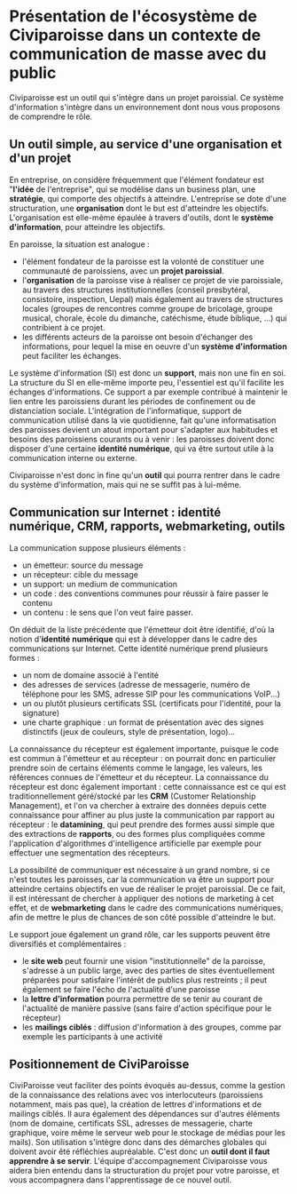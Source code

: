 # Présentation de l'écosystème de Civiparoisse dans un contexte de communication de masse avec du public

Civiparoisse est un outil qui s'intègre dans un projet paroissial. Ce système d'information s'intègre dans un  environnement dont nous vous proposons de comprendre le rôle.

## Un outil simple, au service d'une organisation et d'un projet
En entreprise, on considère fréquemment que l'élément fondateur est "**l'idée** de l'entreprise", qui se modélise dans un business plan, une **stratégie**, qui comporte des objectifs à atteindre. L'entreprise se dote d'une structuration, une **organisation** dont le but est d'atteindre les objectifs. L'organisation est elle-même épaulée à travers d'outils, dont le **système d'information**, pour atteindre les objectifs.

En paroisse, la situation est analogue :
* l'élément fondateur de la paroisse est la volonté de constituer une communauté de paroissiens, avec un **projet paroissial**.
* l'**organisation** de la paroisse vise à réaliser ce projet de vie paroissiale, au travers des structures institutionnelles (conseil presbytéral, consistoire, inspection, Uepal) mais également au travers de structures locales (groupes de rencontres comme groupe de bricolage, groupe musical, chorale, école du dimanche, catéchisme, étude biblique, ...) qui contribient à ce projet.
* les différents acteurs de la paroisse ont besoin d'échanger des informations, pour lequel la mise en oeuvre d'un **système d'information** peut faciliter les échanges.

Le système d'information (SI) est donc un **support**, mais non une fin en soi. La structure du SI en elle-même importe peu, l'essentiel est qu'il facilite les échanges d'informations. Ce support a par exemple contribué à maintenir le lien entre les paroissiens durant les périodes de confinement ou de distanciation sociale. L'intégration de l'informatique, support de communication utilisé dans la vie quotidienne, fait qu'une informatisation des paroisses devient un atout important pour s'adapter aux habitudes et besoins des paroissiens courants ou à venir : les paroisses doivent donc disposer d'une certaine **identité numérique**, qui va être surtout utile à la communication interne ou externe.

Civiparoisse n'est donc in fine qu'un **outil** qui pourra rentrer dans le cadre du système d'information, mais qui ne se suffit pas à lui-même.

## Communication sur Internet : identité numérique, CRM, rapports, webmarketing, outils
<!-- COMMENTAIRE : trop détaillé pour un utilisateur moyen. Il faudrait qu'on réfléchisse à l'objectif de ce paragraphe -->
La communication suppose plusieurs éléments :

* un émetteur: source du message
* un récepteur: cible du message
* un support: un medium de communication
* un code : des conventions communes pour réussir à faire passer le contenu
* un contenu : le sens que l'on veut faire passer.

On déduit de la liste précédente que l'émetteur doit être identifié, d'où la notion d'**identité numérique** qui est à développer dans le cadre des communications sur Internet. Cette identité numérique prend plusieurs formes :
* un nom de domaine associé à l'entité
* des adresses de services (adresse de messagerie, numéro de téléphone pour les SMS, adresse SIP pour les communications VoIP...)
* un ou plutôt plusieurs certificats SSL (certificats pour l'identité, pour la signature)
* une charte graphique : un format de présentation avec des signes distinctifs (jeux de couleurs, style de présentation, logo)...

La connaissance du récepteur est également importante, puisque le code est commun à l'émetteur et au récepteur : on pourrait donc en particulier prendre soin de certains éléments comme le langage, les valeurs, les références connues de l'émetteur et du récepteur. La connaissance du récepteur est donc également important : cette connaissance est ce qui est traditionnellement géré/stocké par les **CRM** (Customer Relationship Management), et l'on va chercher à extraire des données depuis cette connaissance pour affiner au plus juste la communication par rapport au récepteur : le **datamining**, qui peut prendre des formes aussi simple que des extractions de **rapports**, ou des formes plus compliquées comme l'application d'algorithmes d'intelligence artificielle par exemple pour effectuer une segmentation des récepteurs.

La possibilité de communiquer est nécessaire à un grand nombre, si ce n'est toutes les paroisses, car la communication va être un support pour atteindre certains objectifs en vue de réaliser le projet paroissial. De ce fait, il est intéressant de chercher à appliquer des notions de marketing à cet effet, et de **webmarketing** dans le cadre des communications numériques, afin de mettre le plus de chances de son côté possible d'atteindre le but.

Le support joue également un grand rôle, car les supports peuvent être diversifiés et complémentaires :

* le **site web** peut fournir une vision "institutionnelle" de la paroisse, s'adresse à un public large, avec des parties de sites éventuellement préparées pour satisfaire l'intérêt de publics plus restreints ; il peut également se faire l'écho de l'actualité d'une paroisse
* la **lettre d'information** pourra permettre de se tenir au courant de l'actualité de manière passive (sans faire d'action spécifique pour le récepteur)
* les **mailings ciblés** : diffusion d'information à des groupes, comme par exemple les participants à une activité

## Positionnement de CiviParoisse
CiviParoisse veut faciliter des points évoqués au-dessus, comme la gestion de la connaissance des relations avec vos interlocuteurs (paroissiens notamment, mais pas que), la création de lettres d'informations et de mailings ciblés. Il aura également des dépendances sur d'autres éléments (nom de domaine, certificats SSL, adresses de messagerie, charte graphique, voire même le serveur web pour le stockage de médias pour les mails). Son utilisation s'intègre donc dans des démarches globales qui doivent avoir êté réfléchies aupréalable. C'est donc un **outil dont il faut apprendre à se servir**.
L'équipe d'accompagnement Civiparoisse vous aidera bien entendu dans la structuration du projet pour votre paroisse, et vous accompagnera dans l'apprentissage de ce nouvel outil.

